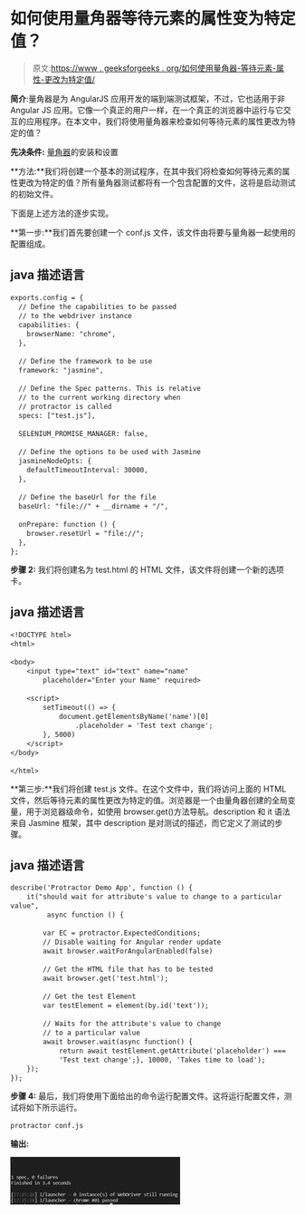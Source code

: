 # 如何使用量角器等待元素的属性变为特定值？

> 原文:[https://www . geeksforgeeks . org/如何使用量角器-等待元素-属性-更改为特定值/](https://www.geeksforgeeks.org/how-to-use-protractor-to-wait-for-the-elements-attribute-to-change-to-a-particular-value/)

**简介**:量角器是为 AngularJS 应用开发的端到端测试框架，不过，它也适用于非 Angular JS 应用。它像一个真正的用户一样，在一个真正的浏览器中运行与它交互的应用程序。在本文中，我们将使用量角器来检查如何等待元素的属性更改为特定的值？

**先决条件:** [量角器](https://www.geeksforgeeks.org/angularjs-end-to-end-e2e-testing-protractor-installation-and-setup/)的安装和设置

**方法:**我们将创建一个基本的测试程序，在其中我们将检查如何等待元素的属性更改为特定的值？所有量角器测试都将有一个包含配置的文件，这将是启动测试的初始文件。

下面是上述方法的逐步实现。

**第一步:**我们首先要创建一个 conf.js 文件，该文件由将要与量角器一起使用的配置组成。

## java 描述语言

```
exports.config = {
  // Define the capabilities to be passed
  // to the webdriver instance
  capabilities: {
    browserName: "chrome",
  },

  // Define the framework to be use
  framework: "jasmine",

  // Define the Spec patterns. This is relative
  // to the current working directory when
  // protractor is called
  specs: ["test.js"],

  SELENIUM_PROMISE_MANAGER: false,

  // Define the options to be used with Jasmine
  jasmineNodeOpts: {
    defaultTimeoutInterval: 30000,
  },

  // Define the baseUrl for the file
  baseUrl: "file://" + __dirname + "/",

  onPrepare: function () {
    browser.resetUrl = "file://";
  },
};
```

**步骤 2:** 我们将创建名为 test.html 的 HTML 文件，该文件将创建一个新的选项卡。

## java 描述语言

```
<!DOCTYPE html>
<html>

<body>
    <input type="text" id="text" name="name" 
        placeholder="Enter your Name" required>

    <script>
        setTimeout(() => {
            document.getElementsByName('name')[0]
                .placeholder = 'Test text change';
        }, 5000)
    </script>
</body>

</html>
```

**第三步:**我们将创建 test.js 文件。在这个文件中，我们将访问上面的 HTML 文件，然后等待元素的属性更改为特定的值。浏览器是一个由量角器创建的全局变量，用于浏览器级命令，如使用 browser.get()方法导航。description 和 it 语法来自 Jasmine 框架，其中 description 是对测试的描述，而它定义了测试的步骤。

## java 描述语言

```
describe('Protractor Demo App', function () {
    it("should wait for attribute's value to change to a particular value",
         async function () {

        var EC = protractor.ExpectedConditions;
        // Disable waiting for Angular render update
        await browser.waitForAngularEnabled(false)

        // Get the HTML file that has to be tested
        await browser.get('test.html');

        // Get the test Element
        var testElement = element(by.id('text'));

        // Waits for the attribute's value to change
        // to a particular value
        await browser.wait(async function() {
            return await testElement.getAttribute('placeholder') ===
            'Test text change';}, 10000, 'Takes time to load');
    });
});
```

**步骤 4:** 最后，我们将使用下面给出的命令运行配置文件。这将运行配置文件，测试将如下所示运行。

```
protractor conf.js
```

**输出:**

![](img/945edc12eaa3a842de918a1965321fb0.png)